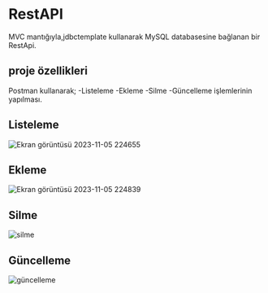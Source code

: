 # RestAPI
MVC mantığıyla,jdbctemplate kullanarak MySQL databasesine bağlanan bir RestApi.

## proje özellikleri
Postman kullanarak;
-Listeleme
-Ekleme
-Silme
-Güncelleme işlemlerinin yapılması.

## Listeleme
![Ekran görüntüsü 2023-11-05 224655](https://github.com/Enesibis/RestAPI/assets/115588994/e0bef676-c445-4e76-87db-7230fd21f62d)

## Ekleme
![Ekran görüntüsü 2023-11-05 224839](https://github.com/Enesibis/RestAPI/assets/115588994/d2bbd52a-638a-4bee-a9e6-04eefab5d924)

## Silme
![silme](https://github.com/Enesibis/RestAPI/assets/115588994/70f6904f-4863-4579-97c2-57edf4a76e43)

## Güncelleme
![güncelleme](https://github.com/Enesibis/RestAPI/assets/115588994/e77ecc59-391c-4e15-9860-08f0c407255f)
